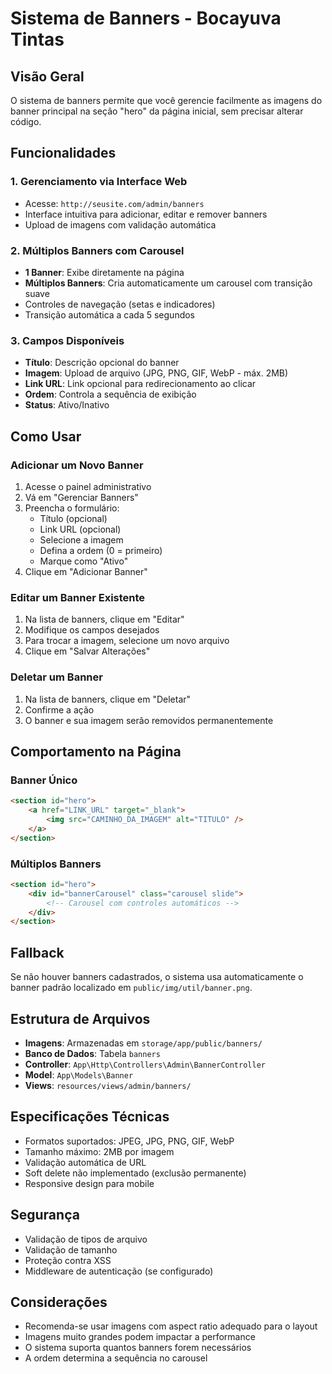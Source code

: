 # Sistema de Banners - Bocayuva Tintas

## Visão Geral
O sistema de banners permite que você gerencie facilmente as imagens do banner principal na seção "hero" da página inicial, sem precisar alterar código.

## Funcionalidades

### 1. Gerenciamento via Interface Web
- Acesse: `http://seusite.com/admin/banners`
- Interface intuitiva para adicionar, editar e remover banners
- Upload de imagens com validação automática

### 2. Múltiplos Banners com Carousel
- **1 Banner**: Exibe diretamente na página
- **Múltiplos Banners**: Cria automaticamente um carousel com transição suave
- Controles de navegação (setas e indicadores)
- Transição automática a cada 5 segundos

### 3. Campos Disponíveis
- **Título**: Descrição opcional do banner
- **Imagem**: Upload de arquivo (JPG, PNG, GIF, WebP - máx. 2MB)
- **Link URL**: Link opcional para redirecionamento ao clicar
- **Ordem**: Controla a sequência de exibição
- **Status**: Ativo/Inativo

## Como Usar

### Adicionar um Novo Banner
1. Acesse o painel administrativo
2. Vá em "Gerenciar Banners"
3. Preencha o formulário:
   - Título (opcional)
   - Link URL (opcional)
   - Selecione a imagem
   - Defina a ordem (0 = primeiro)
   - Marque como "Ativo"
4. Clique em "Adicionar Banner"

### Editar um Banner Existente
1. Na lista de banners, clique em "Editar"
2. Modifique os campos desejados
3. Para trocar a imagem, selecione um novo arquivo
4. Clique em "Salvar Alterações"

### Deletar um Banner
1. Na lista de banners, clique em "Deletar"
2. Confirme a ação
3. O banner e sua imagem serão removidos permanentemente

## Comportamento na Página

### Banner Único
```html
<section id="hero">
    <a href="LINK_URL" target="_blank">
        <img src="CAMINHO_DA_IMAGEM" alt="TITULO" />
    </a>
</section>
```

### Múltiplos Banners
```html
<section id="hero">
    <div id="bannerCarousel" class="carousel slide">
        <!-- Carousel com controles automáticos -->
    </div>
</section>
```

## Fallback
Se não houver banners cadastrados, o sistema usa automaticamente o banner padrão localizado em `public/img/util/banner.png`.

## Estrutura de Arquivos
- **Imagens**: Armazenadas em `storage/app/public/banners/`
- **Banco de Dados**: Tabela `banners`
- **Controller**: `App\Http\Controllers\Admin\BannerController`
- **Model**: `App\Models\Banner`
- **Views**: `resources/views/admin/banners/`

## Especificações Técnicas
- Formatos suportados: JPEG, JPG, PNG, GIF, WebP
- Tamanho máximo: 2MB por imagem
- Validação automática de URL
- Soft delete não implementado (exclusão permanente)
- Responsive design para mobile

## Segurança
- Validação de tipos de arquivo
- Validação de tamanho
- Proteção contra XSS
- Middleware de autenticação (se configurado)

## Considerações
- Recomenda-se usar imagens com aspect ratio adequado para o layout
- Imagens muito grandes podem impactar a performance
- O sistema suporta quantos banners forem necessários
- A ordem determina a sequência no carousel

